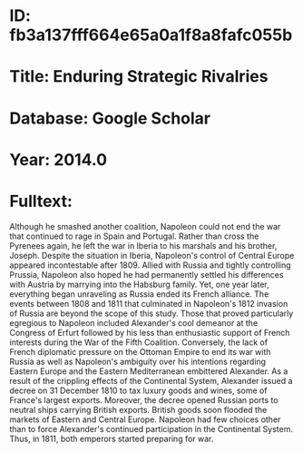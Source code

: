 # ID: fb3a137fff664e65a0a1f8a8fafc055b
# Title: Enduring Strategic Rivalries
# Database: Google Scholar
# Year: 2014.0
# Fulltext:
Although he smashed another coalition, Napoleon could not end the war that continued to rage in Spain and Portugal.
Rather than cross the Pyrenees again, he left the war in Iberia to his marshals and his brother, Joseph.
Despite the situation in Iberia, Napoleon's control of Central Europe appeared incontestable after 1809.
Allied with Russia and tightly controlling Prussia, Napoleon also hoped he had permanently settled his differences with Austria by marrying into the Habsburg family.
Yet, one year later, everything began unraveling as Russia ended its French alliance.
The events between 1808 and 1811 that culminated in Napoleon's 1812 invasion of Russia are beyond the scope of this study.
Those that proved particularly egregious to Napoleon included Alexander's cool demeanor at the Congress of Erfurt followed by his less than enthusiastic support of French interests during the War of the Fifth Coalition.
Conversely, the lack of French diplomatic pressure on the Ottoman Empire to end its war with Russia as well as Napoleon's ambiguity over his intentions regarding Eastern Europe and the Eastern Mediterranean embittered Alexander.
As a result of the crippling effects of the Continental System, Alexander issued a decree on 31 December 1810 to tax luxury goods and wines, some of France's largest exports.
Moreover, the decree opened Russian ports to neutral ships carrying British exports.
British goods soon flooded the markets of Eastern and Central Europe.
Napoleon had few choices other than to force Alexander's continued participation in the Continental System.
Thus, in 1811, both emperors started preparing for war.